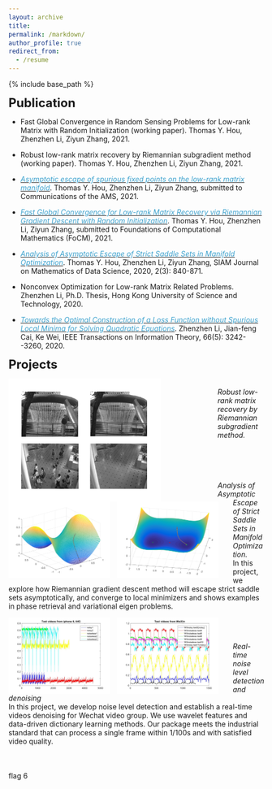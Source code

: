 ```yaml
---
layout: archive
title: 
permalink: /markdown/
author_profile: true
redirect_from:
  - /resume
---
```


{% include base_path %}



<span style="font-size:18pt;">**Publication**</span>
* Fast Global Convergence in Random Sensing Problems for Low-rank Matrix with Random Initialization (working paper). Thomas Y. Hou, Zhenzhen Li, Ziyun Zhang, 2021.

* Robust low-rank matrix recovery by Riemannian subgradient method (working paper). Thomas Y. Hou, Zhenzhen Li, Ziyun Zhang, 2021.

* [<span style="color:#3da2ce">*Asymptotic escape of spurious fixed points on the low-rank matrix manifold*</span>](https://arxiv.org/abs/2107.09207). Thomas Y. Hou, Zhenzhen Li, Ziyun Zhang, submitted to Communications of the AMS, 2021.

* [<span style="color:#3da2ce">*Fast Global Convergence for Low-rank Matrix Recovery via Riemannian Gradient Descent with Random Initialization*</span>](https://arxiv.org/abs/2012.15467). Thomas Y. Hou, Zhenzhen Li, Ziyun Zhang, submitted to Foundations of Computational Mathematics (FoCM), 2021.

* [<span style="color:#3da2ce">*Analysis of Asymptotic Escape of Strict Saddle Sets in Manifold Optimization*</span>](https://epubs.siam.org/doi/abs/10.1137/19M129437X?mobileUi=0&). Thomas Y. Hou, Zhenzhen Li, Ziyun Zhang, SIAM Journal on Mathematics of Data Science, 2020, 2(3): 840-871.

* Nonconvex Optimization for Low-rank Matrix Related Problems. Zhenzhen Li, Ph.D. Thesis, Hong Kong University of Science and Technology, 2020.

*  [<span style="color:#3da2ce">*Towards the Optimal Construction of a Loss Function without Spurious Local Minima for Solving Quadratic Equations*</span>](https://ieeexplore.ieee.org/document/8918236). Zhenzhen Li, Jian-feng Cai, Ke Wei, IEEE Transactions on Information Theory, 66(5): 3242--3260, 2020.

<span style="font-size:18pt;">**Projects**</span>

<p float="left">
  <img src="/images/rPCA.png" width="300" align="left" style="margin-right: 8em"/>
</p> 
<br/> <em>Robust low-rank matrix recovery by Riemannian subgradient method.</em> 
<br/><br/><br/
In this project, we explore theoretical guarantee for Riemannian subgradient descent method in solving the robust PCA problem. The numerical experiments show that our method is 20% faster than prior methods such as:  AccAltProj, AltProj and GD based method.
<br/><br/><br/>


<p float="left">
  <img src="/images/es1.png" width="200" align="left" style="margin-right: 1em"/>  
  <img src="/images/es2.png" width="200" align="left" style="margin-right: 2em"/> 
</p>
<em>Analysis of Asymptotic Escape of Strict Saddle Sets in Manifold Optimization.</em>
<br/>
In this project, we explore how Riemannian gradient descent method will escape strict saddle sets asymptotically, and converge to local minimizers and shows examples in phase retrieval and variational eigen problems.


<p float="left">
  <img src="/images/dn1.jpg" width="200" align="left" style="margin-right: 1em"/>  
  <img src="/images/dn2.jpg" width="200" align="left" style="margin-right: 2em"/> <br/><br/>
</p>
<em>Real-time noise level detection and denoising</em>
<br/>
In this project, we develop noise level detection and establish a real-time videos denoising for Wechat video group. We use wavelet features and data-driven dictionary learning methods. Our package meets the industrial standard that can process a single frame within 1/100s and with satisfied video quality.
<br/><br/><br/><br/>
flag 6

<!---
<p float="left">
  <img src="/images/es1.png" width="150" align="left" style="margin-right: 1em"/>  
  <img src="/images/es2.png" width="150" style="float:left; margin-right: 2em;"/> 
</p>
<em>Analysis of Asymptotic Escape of Strict Saddle Sets in Manifold Optimization.</em>
In this project, we explore how Riemannian gradient descent method will escape strict saddle sets asymptotically, and converge to local minimizers and shows examples in phase retrieval and variational eigen problems.
<br />
<img src="/images/es2.png" align="left" width="200" style="margin-right: 2em"/> 
[image](/es1.png){: style="float: left"; margin-right: 2em; height="10%" width="10%"}
![](/images/es1.png){: height="100" width="100"} ![](/images/es2.png){: style="float: left"; margin-right: 2em; height="100" width="100"} Analysis of Asymptotic Escape of Strict Saddle Sets in Manifold Optimization. In this project, we explore how Riemannian gradient descent method will escape strict saddle sets asymptotically, and converge to local minimizers and shows examples in phase retrieval and variational eigen problems.
-->
